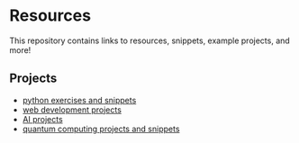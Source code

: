 # Resources

This repository contains links to resources, snippets, example projects, and more!

## Projects

- [python exercises and snippets](https://github.com/stars/RoJuan230/lists/python)
- [web development projects](https://github.com/stars/RoJuan230/lists/web-dev)
- [AI projects](https://github.com/stars/RoJuan230/lists/ai)
- [quantum computing projects and snippets](https://github.com/stars/RoJuan230/lists/quantum-computing)
